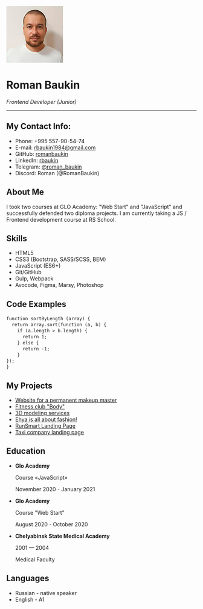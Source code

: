 ![Photo: Roman Baukin](/img/my_photo150x150.jpg)

# Roman Baukin
*Frontend Developer (Junior)*

***********

## My Contact Info:

* Phone: +995 557-90-54-74
* E-mail: rbaukin1984@gmail.com
* GitHub: [romanbaukin](https://github.com/RomanBaukin)
* LinkedIn: [rbaukin](https://www.linkedin.com/in/rbaukin/)
* Telegram: [@roman_baukin](https://t.me/roman_baukin)
* Discord: Roman (@RomanBaukin)

## About Me

I took two courses at GLO Academy: "Web Start" and "JavaScript" and successfully defended two diploma projects. I am currently taking a JS / Frontend development course at RS School.

## Skills

* HTML5
* CSS3 (Bootstrap, SASS/SCSS, BEM)
* JavaScript (ES6+)
* Git/GitHub
* Gulp, Webpack
* Avocode, Figma, Marsy, Photoshop

## Code Examples

```
function sortByLength (array) {
  return array.sort(function (a, b) {
    if (a.length > b.length) {
      return 1;
    } else {
      return -1;
    }
});
}
```

## My Projects

* [Website for a permanent makeup master](https://baukina.com)
* [Fitness club "Body"](https://roman-baukin.ru/FitnessClubTelo/)
* [3D modeling services](https://roman-baukin.ru/3DGLO/)
* [Ehya is all about fashion!](https://roman-baukin.ru/fashion/)
* [RunSmart Landing Page](https://roman-baukin.ru/pulse/)
* [Taxi company landing page](https://roman-baukin.ru/uber/)

## Education

* **Glo Academy**

    Course «JavaScript»

    November 2020 - January 2021

* **Glo Academy**

    Course "Web Start"

    August 2020 - October 2020
 
* **Chelyabinsk State Medical Academy**

    2001 — 2004

    Medical Faculty

## Languages

* Russian - native speaker
* English - A1